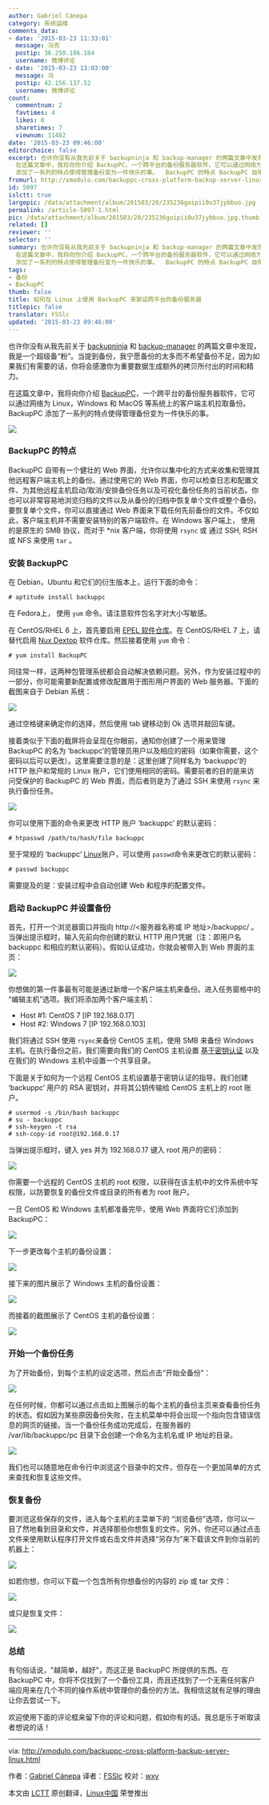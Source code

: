 ```yaml
---
author: Gabriel Cánepa
category: 系统运维
comments_data:
- date: '2015-03-23 11:33:01'
  message: 马克
  postip: 36.250.186.184
  username: 微博评论
- date: '2015-03-23 13:03:00'
  message: 马
  postip: 42.156.137.52
  username: 微博评论
count:
  commentnum: 2
  favtimes: 4
  likes: 0
  sharetimes: 7
  viewnum: 11482
date: '2015-03-23 09:46:00'
editorchoice: false
excerpt: 也许你没有从我先前关于 backupninja 和 backup-manager 的两篇文章中发现，我是一个超级备粉。当提到备份，我宁愿备份的太多而不希望备份不足，因为如果我们有需要的话，你将会感激你为重要数据生成额外的拷贝所付出的时间和精力。
  在这篇文章中，我将向你介绍 BackupPC，一个跨平台的备份服务器软件，它可以通过网络为 Linux，Windows 和 MacOS 等系统上的客户端主机拉取备份。BackupPC
  添加了一系列的特点使得管理备份变为一件快乐的事。  BackupPC 的特点 BackupPC 自带有一个健壮的 Web 界面，允许你以集中化的方式来收集和管理其他
fromurl: http://xmodulo.com/backuppc-cross-platform-backup-server-linux.html
id: 5097
islctt: true
largepic: /data/attachment/album/201503/20/235236goipii0u37jybbuo.jpg
permalink: /article-5097-1.html
pic: /data/attachment/album/201503/20/235236goipii0u37jybbuo.jpg.thumb.jpg
related: []
reviewer: ''
selector: ''
summary: 也许你没有从我先前关于 backupninja 和 backup-manager 的两篇文章中发现，我是一个超级备粉。当提到备份，我宁愿备份的太多而不希望备份不足，因为如果我们有需要的话，你将会感激你为重要数据生成额外的拷贝所付出的时间和精力。
  在这篇文章中，我将向你介绍 BackupPC，一个跨平台的备份服务器软件，它可以通过网络为 Linux，Windows 和 MacOS 等系统上的客户端主机拉取备份。BackupPC
  添加了一系列的特点使得管理备份变为一件快乐的事。  BackupPC 的特点 BackupPC 自带有一个健壮的 Web 界面，允许你以集中化的方式来收集和管理其他
tags:
- 备份
- BackupPC
thumb: false
title: 如何在 Linux 上使用 BackupPC 来架设跨平台的备份服务器
titlepic: false
translator: FSSlc
updated: '2015-03-23 09:46:00'
---
```


也许你没有从我先前关于 [backupninja](http://linux.cn/article-5096-1.html) 和 [backup-manager](http://linux.cn/article-4586-1.html) 的两篇文章中发现，我是一个超级备“粉”。当提到备份，我宁愿备份的太多而不希望备份不足，因为如果我们有需要的话，你将会感激你为重要数据生成额外的拷贝所付出的时间和精力。


在这篇文章中，我将向你介绍 [BackupPC](http://backuppc.sourceforge.net/)，一个跨平台的备份服务器软件，它可以通过网络为 Linux，Windows 和 MacOS 等系统上的客户端主机拉取备份。BackupPC 添加了一系列的特点使得管理备份变为一件快乐的事。


![](/data/attachment/album/201503/20/235236goipii0u37jybbuo.jpg)


### BackupPC 的特点


BackupPC 自带有一个健壮的 Web 界面，允许你以集中化的方式来收集和管理其他远程客户端主机上的备份。通过使用它的 Web 界面，你可以检查日志和配置文件、为其他远程主机启动/取消/安排备份任务以及可视化备份任务的当前状态。你也可以非常容易地浏览归档的文件以及从备份的归档中恢复单个文件或整个备份。要恢复单个文件，你可以直接通过 Web 界面来下载任何先前备份的文件。不仅如此，客户端主机并不需要安装特别的客户端软件。在 Windows 客户端上， 使用的是原生的 SMB 协议，而对于 \*nix 客户端，你将使用 `rsync` 或 通过 SSH, RSH 或 NFS 来使用 `tar` 。


### 安装 BackupPC


在 Debian，Ubuntu 和它们的衍生版本上，运行下面的命令：



```
# aptitude install backuppc 

```

在 Fedora上， 使用 `yum` 命令。请注意软件包名字对大小写敏感。


在 CentOS/RHEL 6 上，首先要启用 [EPEL 软件仓库](http://linux.cn/article-2324-1.html)。在 CentOS/RHEL 7 上，请替代启用 [Nux Dextop](http://linux.cn/article-3889-1.html) 软件仓库。然后接着使用 `yum` 命令：



```
# yum install BackupPC 

```

同往常一样，这两种包管理系统都会自动解决依赖问题。另外，作为安装过程中的一部分，你可能需要新配置或修改配置用于图形用户界面的 Web 服务器。下面的截图来自于 Debian 系统：


![](/data/attachment/album/201503/20/235239b4atzr453axhrhfr.jpg)


通过空格键来确定你的选择，然后使用 tab 键移动到 Ok 选项并敲回车键。


接着类似于下面的截屏将会呈现在你眼前，通知你创建了一个用来管理 BackupPC 的名为 ‘backuppc’的管理员用户以及相应的密码（如果你需要，这个密码以后可以更改）。这里需要注意的是：这里创建了同样名为 ‘backuppc’的 HTTP 账户和常规的 Linux 账户，它们使用相同的密码。需要前者的目的是来访问受保护的 BackupPC 的 Web 界面，而后者则是为了通过 SSH 来使用 `rsync` 来执行备份任务。


![](/data/attachment/album/201503/20/235241zl2i9ueazf8wweuz.jpg)


你可以使用下面的命令来更改 HTTP 账户 ‘backuppc’ 的默认密码：



```
# htpasswd /path/to/hash/file backuppc 

```

至于常规的 ‘backuppc’ [Linux](http://xmodulo.com/recommend/linuxguide)账户，可以使用 `passwd`命令来更改它的默认密码：



```
# passwd backuppc 

```

需要提及的是：安装过程中会自动创建 Web 和程序的配置文件。


### 启动 BackupPC 并设置备份


首先，打开一个浏览器窗口并指向 http://<服务器名称或 IP 地址>/backuppc/ 。当弹出提示框时，输入先前向你创建的默认 HTTP 用户凭据（注：即用户名 backuppc 和相应的默认密码）。假如认证成功，你就会被带入到 Web 界面的主页：


![](/data/attachment/album/201503/20/235245x9xlmwljccb6wtb9.jpg)


你想做的第一件事最有可能是通过新增一个客户端主机来备份。进入任务窗格中的 “编辑主机”选项。我们将添加两个客户端主机：


* Host #1: CentOS 7 [IP 192.168.0.17]
* Host #2: Windows 7 [IP 192.168.0.103]


我们将通过 SSH 使用 `rsync`来备份 CentOS 主机，使用 SMB 来备份 Windows 主机。在执行备份之前，我们需要向我们的 CentOS 主机设置 [基于密钥认证](http://xmodulo.com/how-to-enable-ssh-login-without.html) 以及在我们的 Windows 主机中设置一个共享目录。


下面是关于如何为一个远程 CentOS 主机设置基于密钥认证的指导。我们创建 ‘backuppc’ 用户的 RSA 密钥对，并将其公钥传输给 CentOS 主机上的 root 账户。



```
# usermod -s /bin/bash backuppc
# su - backuppc
# ssh-keygen -t rsa
# ssh-copy-id root@192.168.0.17 

```

当弹出提示框时，键入 yes 并为 192.168.0.17 键入 root 用户的密码：


![](/data/attachment/album/201503/20/235302xjv7ddrgjdznjos3.jpg)


你需要一个远程的 CentOS 主机的 root 权限，以获得在该主机中的文件系统中写权限，以防要恢复的备份文件或目录的所有者为 root 账户。


一旦 CentOS 和 Windows 主机都准备完毕，使用 Web 界面将它们添加到 BackupPC：


![](/data/attachment/album/201503/20/235304rdi5npvpnpvssz5o.jpg)


下一步更改每个主机的备份设置：


![](/data/attachment/album/201503/20/235307fjtg4akgb7jee4bg.jpg)


接下来的图片展示了 Windows 主机的备份设置：


![](/data/attachment/album/201503/20/235313xeb75klfze5223zv.jpg)


而接着的截图展示了 CentOS 主机的备份设置：


![](/data/attachment/album/201503/20/235316uz36bpb9ufupubme.jpg)


### 开始一个备份任务


为了开始备份，到每个主机的设定选项，然后点击“开始全备份”：


![](/data/attachment/album/201503/20/235322dkzq5zj0pmzj8q6a.jpg)


在任何时候，你都可以通过点击如上图展示的每个主机的备份主页来查看备份任务的状态。假如因为某些原因备份失败，在主机菜单中将会出现一个指向包含错误信息的网页的链接。当一个备份任务成功完成后，在服务器的 /var/lib/backuppc/pc 目录下会创建一个命名为主机名或 IP 地址的目录。


![](/data/attachment/album/201503/20/235325h6eeuzwnewuxwq6n.jpg)


我们也可以随意地在命令行中浏览这个目录中的文件，但存在一个更加简单的方式来查找和恢复这些文件。


### 恢复备份


要浏览这些保存的文件，进入每个主机的主菜单下的 “浏览备份”选项，你可以一目了然地看到目录和文件，并选择那些你想恢复的文件。另外，你还可以通过点击文件来使用默认程序打开文件或右击文件并选择“另存为”来下载该文件到你当前的机器上：


![](/data/attachment/album/201503/20/235331nr66znzru5bbir6s.jpg)


如若你想，你可以下载一个包含所有你想备份的内容的 zip 或 tar 文件：


![](/data/attachment/album/201503/20/235343l7hihhqyxohmoz9q.jpg)


或只是恢复文件：


![](/data/attachment/album/201503/20/235350yz97wkg5hhkwqkhh.jpg)


### 总结


有句俗话说，"越简单，越好"，而这正是 BackupPC 所提供的东西。在 BackupPC 中，你将不仅找到了一个备份工具，而且还找到了一个无需任何客户端应用来在几个不同的操作系统中管理你的备份的方法。我相信这就有足够的理由让你去尝试一下。


欢迎使用下面的评论框来留下你的评论和问题，假如你有的话。我总是乐于听取读者想说的话！




---


via: <http://xmodulo.com/backuppc-cross-platform-backup-server-linux.html>


作者：[Gabriel Cánepa](http://xmodulo.com/author/gabriel) 译者：[FSSlc](https://github.com/FSSlc) 校对：[wxy](https://github.com/wxy)


本文由 [LCTT](https://github.com/LCTT/TranslateProject) 原创翻译，[Linux中国](http://linux.cn/) 荣誉推出